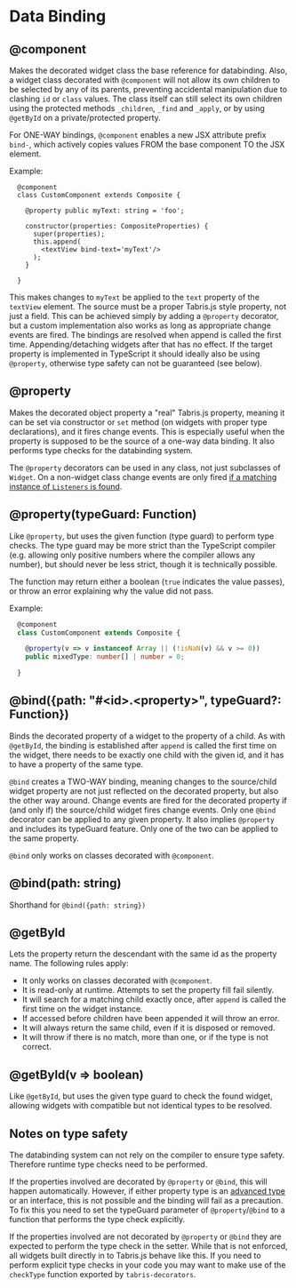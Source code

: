 # Data Binding

## @component

Makes the decorated widget class the base reference for databinding. Also, a widget class decorated with `@component` will not allow its own children to be selected by any of its parents, preventing accidental manipulation due to clashing `id` or `class` values. The class itself can still select its own children using the protected methods `_children`, `_find` and `_apply`, or by using `@getById` on a private/protected property.

For ONE-WAY bindings, `@component` enables a new JSX attribute prefix `bind-`, which actively copies values FROM the base component TO the JSX element.

Example:

```tsx
  @component
  class CustomComponent extends Composite {

    @property public myText: string = 'foo';

    constructor(properties: CompositeProperties) {
      super(properties);
      this.append(
        <textView bind-text='myText'/>
      );
    }

  }
```

This makes changes to `myText` be applied to the `text` property of the `textView` element. The source must be a proper Tabris.js style property, not just a field. This can be achieved simply by adding a `@property` decorator, but a custom implementation also works as long as appropriate change events are fired. The bindings are resolved when append is called the first time. Appending/detaching widgets after that has no effect. If the target property is implemented in TypeScript it should ideally also be using `@property`, otherwise type safety can not be guaranteed (see below).

## @property

Makes the decorated object property a "real" Tabris.js property, meaning it can be set via constructor or `set` method (on widgets with proper type declarations), and it fires change events. This is especially useful when the property is supposed to be the source of a one-way data binding. It also performs type checks for the databinding system.

The `@property` decorators can be used in any class, not just subclasses of `Widget`. On a non-widget class change events are only fired [if a matching instance of `Listeners` is found](./event-handling.md).

## @property(typeGuard: Function)

Like `@property`, but uses the given function (type guard) to perform type checks. The type guard may be more strict than the TypeScript compiler (e.g. allowing only positive numbers where the compiler allows any number), but should never be less strict, though it is technically possible.

The function may return either a boolean (`true` indicates the value passes), or throw an error explaining why the value did not pass.

Example:

```ts
  @component
  class CustomComponent extends Composite {

    @property(v => v instanceof Array || (!isNaN(v) && v >= 0))
    public mixedType: number[] | number = 0;

  }
```

## @bind({path: "#\<id\>.\<property\>", typeGuard?: Function})

Binds the decorated property of a widget to the property of a child. As with `@getById`, the binding is established after `append` is called the first time on the widget, there needs to be exactly one child with the given id, and it has to have a property of the same type.

`@bind` creates a TWO-WAY binding, meaning changes to the source/child widget property are not just reflected on the decorated property, but also the other way around. Change events are fired for the decorated property if (and only if) the source/child widget fires change events. Only one `@bind` decorator can be applied to any given property. It also implies `@property` and includes its typeGuard feature. Only one of the two can be applied to the same property.

`@bind` only works on classes decorated with `@component`.

## @bind(path: string)

Shorthand for `@bind({path: string})`

## @getById

Lets the property return the descendant with the same id as the property name. The following rules apply:

 * It only works on classes decorated with `@component`.
 * It is read-only at runtime. Attempts to set the property fill fail silently.
 * It will search for a matching child exactly once, after `append` is called the first time on the widget instance.
 * If accessed before children have been appended it will throw an error.
 * It will always return the same child, even if it is disposed or removed.
 * It will throw if there is no match, more than one, or if the type is not correct.

## @getById(v => boolean)

Like `@getById`, but uses the given type guard to check the found widget, allowing widgets with compatible but not identical types to be resolved.

## Notes on type safety

The databinding system can not rely on the compiler to ensure type safety. Therefore runtime type checks need to be performed.

If the properties involved are decorated by `@property` or `@bind`, this will happen automatically. However, if either property type is an [advanced type](http://www.typescriptlang.org/docs/handbook/advanced-types.html) or an interface, this is not possible and the binding will fail as a precaution. To fix this you need to set the typeGuard parameter of `@property`/`@bind` to a function that performs the type check explicitly.

If the properties involved are not decorated by `@property` or `@bind` they are expected to perform the type check in the setter. While that is not enforced, all widgets built directly in to Tabris.js behave like this. If you need to perform explicit type checks in your code you may want to make use of the `checkType` function exported by `tabris-decorators`.
